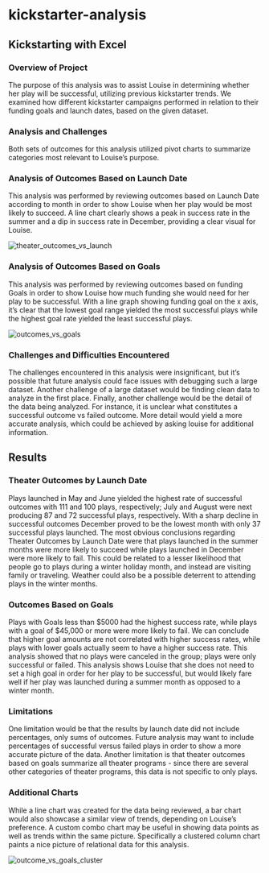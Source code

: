 # kickstarter-analysis
## Kickstarting with Excel

### Overview of Project
	
The purpose of this analysis was to assist Louise in determining whether her play will be successful, utilizing previous kickstarter trends. We examined how different kickstarter campaigns performed in relation to their funding goals and launch dates, based on the given dataset.

### Analysis and Challenges
	
Both sets of outcomes for this analysis utilized pivot charts to summarize categories most relevant to Louise’s purpose.

### Analysis of Outcomes Based on Launch Date
	
This analysis was performed by reviewing outcomes based on Launch Date according to month in order to show Louise when her play would be most likely to succeed. A line chart clearly shows a peak in success rate in the summer and a dip in success rate in December, providing a clear visual for Louise.
	
![theater_outcomes_vs_launch](https://user-images.githubusercontent.com/96895557/156889371-738e2650-4f8c-4952-bb07-bf423d858f93.png)

### Analysis of Outcomes Based on Goals
	
This analysis was performed by reviewing outcomes based on funding Goals in order to show Louise how much funding she would need for her play to be successful. With a line graph showing funding goal on the x axis, it’s clear that the lowest goal range yielded the most successful plays while the highest goal rate yielded the least successful plays.
	
![outcomes_vs_goals](https://user-images.githubusercontent.com/96895557/156889376-51391daa-2a22-4a07-b3fd-5c73735c966d.png)

### Challenges and Difficulties Encountered
	
The challenges encountered in this analysis were insignificant, but it’s possible that future analysis could face issues with debugging such a large dataset. Another challenge of a large dataset would be finding clean data to analyze in the first place. Finally, another challenge would be the detail of the data being analyzed. For instance, it is unclear what constitutes a successful outcome vs failed outcome. More detail would yield a more accurate analysis, which could be achieved by asking louise for additional information.

## Results

### Theater Outcomes by Launch Date
	
Plays launched in May and June yielded the highest rate of successful outcomes with 111 and 100 plays, respectively; July and August were next producing 87 and 72 successful plays, respectively. With a sharp decline in successful outcomes December proved to be the lowest month with only 37 successful plays launched. The most obvious conclusions regarding Theater Outcomes by Launch Date were that plays launched in the summer months were more likely to succeed while plays launched in December were more likely to fail. This could be related to a lesser likelihood that people go to plays during a winter holiday month, and instead are visiting family or traveling. Weather could also be a possible deterrent to attending plays in the winter months.
	
### Outcomes Based on Goals
	
Plays with Goals less than $5000 had the highest success rate, while plays with a goal of $45,000 or more were more likely to fail. We can conclude that higher goal amounts are not correlated with higher success rates, while plays with lower goals actually seem to have a higher success rate. This analysis showed that no plays were canceled in the group; plays were only successful or failed. This analysis shows Louise that she does not need to set a high goal in order for her play to be successful, but would likely fare well if her play was launched during a summer month as opposed to a winter month.
	
### Limitations

One limitation would be that the results by launch date did not include percentages, only sums of outcomes. Future analysis may want to include percentages of successful versus failed plays in order to show a more accurate picture of the data. Another limitation is that theater outcomes based on goals summarize all theater programs - since there are several other categories of theater programs, this data is not specific to only plays.
	
### Additional Charts
	
While a line chart was created for the data being reviewed, a bar chart would also showcase a similar view of trends, depending on Louise’s preference. A custom combo chart may be useful in showing data points as well as trends within the same picture. Specifically a clustered column chart paints a nice picture of relational data for this analysis. 
	
![outcome_vs_goals_cluster](https://user-images.githubusercontent.com/96895557/156889384-338c7094-50c6-47e3-98b0-df36f8d26241.png)
